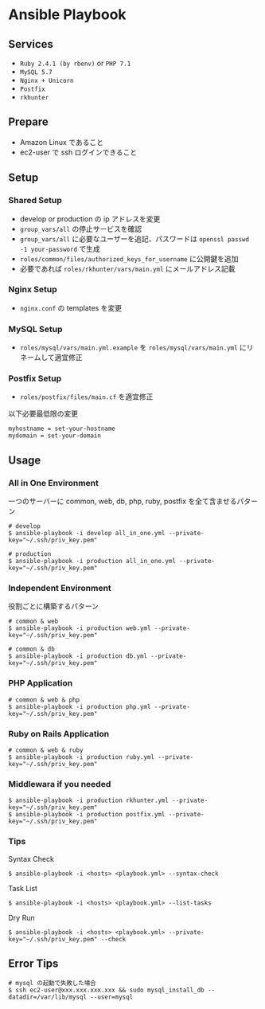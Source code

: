 # Ansible Playbook

## Services
- `Ruby 2.4.1 (by rbenv)` or `PHP 7.1`
- `MySQL 5.7`
- `Nginx + Unicorn`
- `Postfix`
- `rkhunter`

## Prepare
- Amazon Linux であること
- ec2-user で ssh ログインできること

## Setup

### Shared Setup
- develop or production の ip アドレスを変更
- `group_vars/all` の停止サービスを確認
- `group_vars/all` に必要なユーザーを追記、パスワードは `openssl passwd -1 your-password` で生成
- `roles/common/files/authorized_keys_for_username` に公開鍵を追加
- 必要であれば `roles/rkhunter/vars/main.yml` にメールアドレス記載

### Nginx Setup
- `nginx.conf` の templates を変更

### MySQL Setup
- `roles/mysql/vars/main.yml.example` を `roles/mysql/vars/main.yml` にリネームして適宜修正

### Postfix Setup
- `roles/postfix/files/main.cf` を適宜修正

以下必要最低限の変更

```
myhostname = set-your-hostname
mydomain = set-your-domain
```

## Usage

### All in One Environment

一つのサーバーに common, web, db, php, ruby, postfix を全て含ませるパターン

    # develop
    $ ansible-playbook -i develop all_in_one.yml --private-key="~/.ssh/priv_key.pem"

    # production
    $ ansible-playbook -i production all_in_one.yml --private-key="~/.ssh/priv_key.pem"

### Independent Environment

役割ごとに構築するパターン

    # common & web
    $ ansible-playbook -i production web.yml --private-key="~/.ssh/priv_key.pem"

    # common & db
    $ ansible-playbook -i production db.yml --private-key="~/.ssh/priv_key.pem"

### PHP Application

    # common & web & php
    $ ansible-playbook -i production php.yml --private-key="~/.ssh/priv_key.pem"

### Ruby on Rails Application

    # common & web & ruby
    $ ansible-playbook -i production ruby.yml --private-key="~/.ssh/priv_key.pem"

### Middlewara if you needed

    $ ansible-playbook -i production rkhunter.yml --private-key="~/.ssh/priv_key.pem"
    $ ansible-playbook -i production postfix.yml --private-key="~/.ssh/priv_key.pem"

### Tips

Syntax Check

    $ ansible-playbook -i <hosts> <playbook.yml> --syntax-check

Task List

    $ ansible-playbook -i <hosts> <playbook.yml> --list-tasks

Dry Run

    $ ansible-playbook -i <hosts> <playbook.yml> --private-key="~/.ssh/priv_key.pem" --check

## Error Tips

    # mysql の起動で失敗した場合
    $ ssh ec2-user@xxx.xxx.xxx.xxx && sudo mysql_install_db --datadir=/var/lib/mysql --user=mysql
